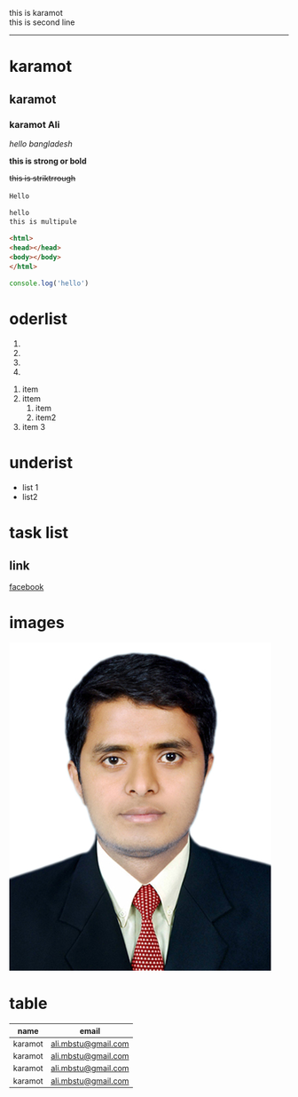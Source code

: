 <!-- markdown tutorial  -->
<!-- normal text  and new line-->
this is karamot  
this is second line
<!-- horizenta rule -->
---

<!-- headings -->
# karamot
## karamot
### karamot Ali


<!-- paragraph -->

<!-- italic -->

_hello bangladesh_

<!-- strong/bold -->

__this is strong or bold__  

<!-- striketrough -->


~~this is striktrrough~~

<!-- inline  -->
`Hello`

<!-- multipule -->
```
hello  
this is multipule   
```  

<!-- formating tag -->
``` html
<html>
<head></head>
<body></body>
</html>
```

``` javascript
console.log('hello')
```

<!-- list -->
 # oderlist
<ol>
<li></li>
<li></li>
<li></li>
<li></li>
</ol>

1. item  
2. ittem  
     1.  item
     2.  item2
3. item 3

# underist
- list 1
- list2
# task list


## link
[facebook]()

# images

![profile](./images/Karamot.jpg)

# table
|name|email|
|-----|-----|
|karamot|ali.mbstu@gmail.com|
|karamot|ali.mbstu@gmail.com|
|karamot|ali.mbstu@gmail.com|
|karamot|ali.mbstu@gmail.com|
